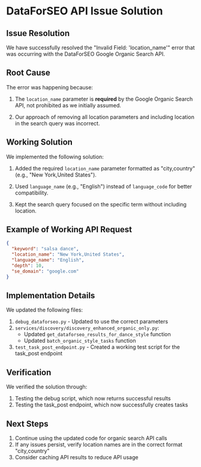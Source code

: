 # DataForSEO API Issue Solution

## Issue Resolution

We have successfully resolved the "Invalid Field: 'location_name'" error that was occurring with the DataForSEO Google Organic Search API.

## Root Cause

The error was happening because:

1. The `location_name` parameter is **required** by the Google Organic Search API, not prohibited as we initially assumed.

2. Our approach of removing all location parameters and including location in the search query was incorrect.

## Working Solution

We implemented the following solution:

1. Added the required `location_name` parameter formatted as "city,country" (e.g., "New York,United States").

2. Used `language_name` (e.g., "English") instead of `language_code` for better compatibility.

3. Kept the search query focused on the specific term without including location.

## Example of Working API Request

```json
{
  "keyword": "salsa dance",
  "location_name": "New York,United States",
  "language_name": "English",
  "depth": 10,
  "se_domain": "google.com"
}
```

## Implementation Details

We updated the following files:

1. `debug_dataforseo.py` - Updated to use the correct parameters
2. `services/discovery/discovery_enhanced_organic_only.py`:
   - Updated `get_dataforseo_results_for_dance_style` function
   - Updated `batch_organic_style_tasks` function
3. `test_task_post_endpoint.py` - Created a working test script for the task_post endpoint

## Verification

We verified the solution through:

1. Testing the debug script, which now returns successful results
2. Testing the task_post endpoint, which now successfully creates tasks

## Next Steps

1. Continue using the updated code for organic search API calls
2. If any issues persist, verify location names are in the correct format "city,country"
3. Consider caching API results to reduce API usage 